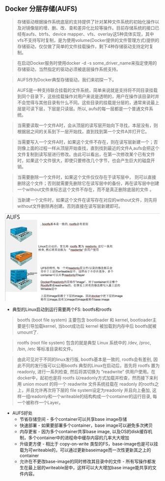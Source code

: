 
## Docker 分层存储(AUFS)

> 存储驱动根据操作系统底层的支持提供了针对某种文件系统的初始化操作以及对镜像层的增、删、改、查和差异化比较等操作。目前存储系统的接口已经有aufs、btrfs、device mapper、vfs、overlay这5种具体实现，其中vfs不支持写时复制，是为使用volume(Docker提供的文件管理方式)提供的存储驱动，仅仅做了简单的文件挂载操作，剩下4种存储驱动支持定时复制。

> 在启动Docker服务时使用docker -d -s some_driver_name来指定使用的存储驱动，当然指定的驱动必须被底层操作系统支持。

> AUFS作为Docker典型存储驱动，我们来初探一下。

> AUFS是一种支持联合挂载的文件系统，简单来说就是支持将不同目录挂载到同个目录下，这些挂载操作对用户来说是透明的，用户在操作该目录时并不会觉得与其他目录有什么不同。这些目录的挂载是分层的，通常来说最上层是可读下层，下层是只读层。所以, aufs的每一层都是一个普通文件系统。

> 当需要读取一个文件A时，会从顶层的读写层开始向下寻找，本层没有，则根据层之间的关系到下一层开始找，直到找到第一个文件A并打开它。

> 当需要写入一个文件A时，如果这个文件不存在，则在读写层新建一个；否则像上面的过程一样从顶层开始查找，直到找到最近的文件A,aufs会把这个文件复制到读写层进行修改。由此可以看出，在第一次修改某个已有文件时，如果这个文件很大，即使只要修改几个字节，也会产生巨大的磁盘开销。

> 当需要删除一个文件时，如果这个文件仅仅存在于读写层中， 则可以直接删除这个文件；否则就需要先删除它在读写层中的备份，再在读写层中创建一个without文件来标志这个文件不存在，而不是真正删除底层的文件 。

> 当新建一个文件时，如果这个文件在读写存在对应的without文件，则先将without文件删除再创建。否则直接在读写层新建即可。

![](res/aufs.png)
- 典型的Linux启动到运行需要两个FS: bootfs和rootfs

> bootfs (boot file system) 主要包含 bootloader 和 kernel, bootloader主要是引导加载kernel, 当boot成功后 kernel 被加载到内存中后 bootfs就被umount了.

> rootfs (root file system) 包含的就是典型 Linux 系统中的 /dev, /proc, /bin, /etc 等标准目录和文件。

> 由此可见对于不同的linux发行版, bootfs基本是一致的, rootfs会有差别, 因此不同的发行版可以公用bootfs 典型的Linux在启动后，首先将 rootfs 置为 readonly, 进行一系列检查, 然后将其切换为 “readwrite” 供用户使用。在docker中，起初也是将 rootfs 以readonly方式加载并检查，然而接下来利用 union mount 的将一个 readwrite 文件系统挂载在 readonly 的rootfs之上，并且允许再次将下层的 file system设定为readonly 并且向上叠加, 这样一组readonly和一个writeable的结构构成一个container的运行目录, 每一个被称作一个Layer。

- AUFS好处
    - 节省存储空间 - 多个container可以共享base image存储
    - 快速部署 - 如果要部署多个container，base image可以避免多次拷贝
    - 内存更省 - 因为多个container共享base image, 以及OS的disk缓存机制，多个container中的进程命中缓存内容的几率大大增加
    - 升级更方便 - 相比于 copy-on-write 类型的FS，base-image也是可以挂载为可writeable的，可以通过更新baseimage而一次性更新其之上的container
    - 允许在不更改base-image的同时修改其目录中的文件 - 所有写操作都发生在最上层的writeable层中，这样可以大大增加base image能共享的文件内容。


